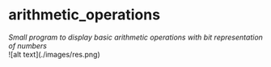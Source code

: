 # arithmetic_operations
<em>
Small program to display basic arithmetic operations with bit representation of numbers
</em>
<br />
![alt text](./images/res.png)
